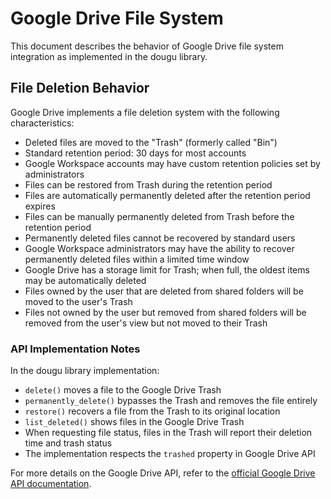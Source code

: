 # Google Drive File System

This document describes the behavior of Google Drive file system integration as implemented in the dougu library.

## File Deletion Behavior

Google Drive implements a file deletion system with the following characteristics:

- Deleted files are moved to the "Trash" (formerly called "Bin")
- Standard retention period: 30 days for most accounts
- Google Workspace accounts may have custom retention policies set by administrators
- Files can be restored from Trash during the retention period
- Files are automatically permanently deleted after the retention period expires
- Files can be manually permanently deleted from Trash before the retention period
- Permanently deleted files cannot be recovered by standard users
- Google Workspace administrators may have the ability to recover permanently deleted files within a limited time window
- Google Drive has a storage limit for Trash; when full, the oldest items may be automatically deleted
- Files owned by the user that are deleted from shared folders will be moved to the user's Trash
- Files not owned by the user but removed from shared folders will be removed from the user's view but not moved to their Trash

### API Implementation Notes

In the dougu library implementation:

- `delete()` moves a file to the Google Drive Trash
- `permanently_delete()` bypasses the Trash and removes the file entirely
- `restore()` recovers a file from the Trash to its original location
- `list_deleted()` shows files in the Google Drive Trash
- When requesting file status, files in the Trash will report their deletion time and trash status
- The implementation respects the `trashed` property in Google Drive API

For more details on the Google Drive API, refer to the [official Google Drive API documentation](https://developers.google.com/drive/api/v3/reference). 